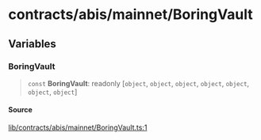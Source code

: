 # contracts/abis/mainnet/BoringVault

## Variables

### BoringVault

> `const` **BoringVault**: readonly [`object`, `object`, `object`, `object`, `object`, `object`, `object`]

#### Source

[lib/contracts/abis/mainnet/BoringVault.ts:1](https://github.com/PufferFinance/puffer-sdk/blob/3f3ba7627ef32070bead552f035d39402d2d9c1b/lib/contracts/abis/mainnet/BoringVault.ts#L1)
